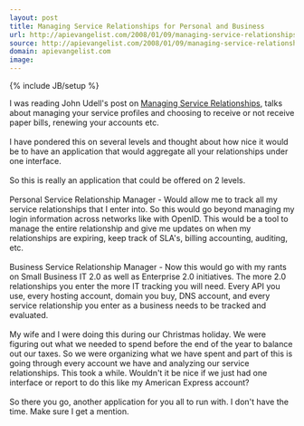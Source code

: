 ```yaml
---
layout: post
title: Managing Service Relationships for Personal and Business
url: http://apievangelist.com/2008/01/09/managing-service-relationships-for-personal-and-business/
source: http://apievangelist.com/2008/01/09/managing-service-relationships-for-personal-and-business/
domain: apievangelist.com
image: 
---
```

{% include JB/setup %}<p>I was reading John Udell's post on <a href="http://blog.jonudell.net/2008/01/04/managing-service-relationships/">Managing Service Relationships</a>, talks about managing your service profiles and choosing to receive or not receive paper bills, renewing your accounts etc.<br /><br />I have pondered this on several levels and thought about how nice it would be to have an application that would aggregate all your relationships under one interface.<br /><br />So this is really an application that could be offered on 2 levels.<br /><br />Personal Service Relationship Manager - Would allow me to track all my service relationships that I enter into.  So this would go beyond managing my login information across networks like with OpenID.  This would be a tool to manage the entire relationship and give me updates on when my relationships are expiring, keep track of SLA's, billing accounting, auditing, etc. <br /><br />Business Service Relationship Manager - Now this would go with my rants on Small Business IT 2.0 as well as Enterprise 2.0 initiatives.  The more 2.0 relationships you enter the more IT tracking you will need.  Every API you use, every hosting account, domain you buy, DNS account, and every service relationship you enter as a business needs to be tracked and evaluated.<br /><br />My wife and I were doing this during our Christmas holiday.  We were figuring out what we needed to spend before the end of the year to balance out our taxes.  So we were organizing what we have spent and part of this is going through every account we have and analyzing our service relationships.  This took a while.  Wouldn't it be nice if we just had one interface or report to do this like my American Express account?<br /><br />So there you go, another application for you all to run with.  I don't have the time.  Make sure I get a mention.</p>
